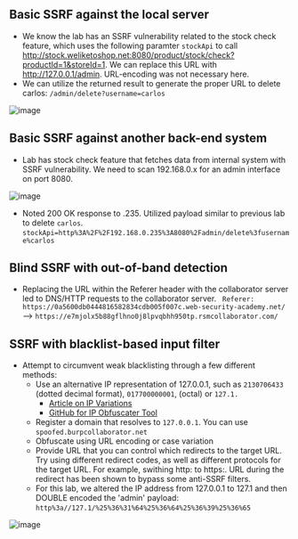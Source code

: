 ## Basic SSRF against the local server
- We know the lab has an SSRF vulnerability related to the stock check feature, which uses the following paramter `stockApi` to call http://stock.weliketoshop.net:8080/product/stock/check?productId=1&storeId=1. We can replace this URL with http://127.0.0.1/admin. URL-encoding was not necessary here.
- We can utilize the returned result to generate the proper URL to delete carlos: `/admin/delete?username=carlos`

![image](https://github.com/madslaz/Burp-Suite-Certified-Practitioner/assets/52518274/584304c6-15f4-4bc4-bdc6-e7210f4f7838)

## Basic SSRF against another back-end system
- Lab has stock check feature that fetches data from internal system with SSRF vulnerability. We need to scan 192.168.0.x for an admin interface on port 8080.

![image](https://github.com/madslaz/Burp-Suite-Certified-Practitioner/assets/52518274/cd4789a7-6061-4278-a828-1bfaa94d5a7e)

- Noted 200 OK response to .235. Utilized payload similar to previous lab to delete `carlos`. `stockApi=http%3A%2F%2F192.168.0.235%3A8080%2Fadmin/delete%3fusername%carlos`

## Blind SSRF with out-of-band detection
- Replacing the URL within the Referer header with the collaborator server led to DNS/HTTP requests to the collaborator server.
` Referer: https://0a5600db0444816582834cdb005f007c.web-security-academy.net/` --> `https://e7mjolx5b88gflhno0j8lpvqbhh950tp.rsmcollaborator.com/`

## SSRF with blacklist-based input filter
- Attempt to circumvent weak blacklisting through a few different methods:
  - Use an alternative IP representation of 127.0.0.1, such as `2130706433` (dotted decimal format), `017700000001`, (octal) or `127.1.`
    - [Article on IP Variations](https://ma.ttias.be/theres-more-than-one-way-to-write-an-ip-address/)
    - [GitHub for IP Obfuscater Tool](https://github.com/vysecurity/IPFuscator)
  - Register a domain that resolves to `127.0.0.1`. You can use `spoofed.burpcollaborator.net`
  - Obfuscate using URL encoding or case variation
  - Provide  URL that you can control which redirects to the target URL. Try using different redirect codes, as well as different protocols for the target URL. For example, swithing http: to https:. URL during the redirect has been shown to bypass some anti-SSRF filters.
  - For this lab, we altered the IP address from 127.0.0.1 to 127.1 and then DOUBLE encoded the 'admin' payload: `http%3a//127.1/%25%36%31%64%25%36%64%25%36%39%25%36%65`

![image](https://github.com/madslaz/Burp-Suite-Certified-Practitioner/assets/52518274/af3ffe4a-4a99-4dd4-a3ff-6e9a919745d7)
